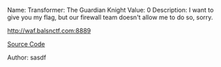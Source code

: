 Name: Transformer: The Guardian Knight
Value: 0
Description: I want to give you my flag, but our firewall team doesn't allow me to do so, sorry.

http://waf.balsnctf.com:8889

[Source Code](https://balsnctf-challenges-2020.s3.amazonaws.com/waf/89b262d493e959fc5ee5f39bab9de3f8906f03aae76e19aafd8ce477ef9d7226.zip)

Author: sasdf
